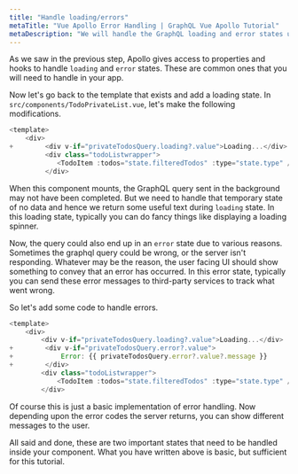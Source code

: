 ```yaml
---
title: "Handle loading/errors"
metaTitle: "Vue Apollo Error Handling | GraphQL Vue Apollo Tutorial"
metaDescription: "We will handle the GraphQL loading and error states using the Vue Apollo properties and hooks - loading and error "
---
```


As we saw in the previous step, Apollo gives access to properties and hooks to handle `loading` and `error` states. These are common ones that you will need to handle in your app.

Now let's go back to the template that exists and add a loading state.
In `src/components/TodoPrivateList.vue`, let's make the following modifications.

```js
<template>
    <div>
+        <div v-if="privateTodosQuery.loading?.value">Loading...</div>
         <div class="todoListwrapper">
            <TodoItem :todos="state.filteredTodos" :type="state.type" />
         </div>
```

When this component mounts, the GraphQL query sent in the background may not have been completed. But we need to handle that temporary state of no data and hence we return some useful text during `loading` state. 
In this loading state, typically you can do fancy things like displaying a loading spinner.

Now, the query could also end up in an `error` state due to various reasons. Sometimes the graphql query could be wrong, or the server isn't responding. Whatever may be the reason, the user facing UI should show something to convey that an error has occurred. 
In this error state, typically you can send these error messages to third-party services to track what went wrong.

So let's add some code to handle errors. 

```javascript
<template>
    <div>
        <div v-if="privateTodosQuery.loading?.value">Loading...</div>
+        <div v-if="privateTodosQuery.error?.value">
+            Error: {{ privateTodosQuery.error?.value?.message }}
+        </div>
        <div class="todoListwrapper">
            <TodoItem :todos="state.filteredTodos" :type="state.type" />
        </div>
```


Of course this is just a basic implementation of error handling. Now depending upon the error codes the server returns, you can show different messages to the user.

All said and done, these are two important states that need to be handled inside your component. What you have written above is basic, but sufficient for this tutorial.
